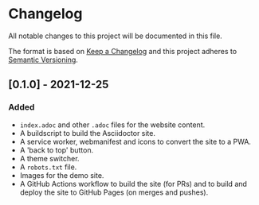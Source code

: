 # Changelog

All notable changes to this project will be documented in this file.

The format is based on [Keep a Changelog](https://keepachangelog.com/en/1.0.0) and this project adheres to [Semantic Versioning](https://semver.org/spec/v2.0.0.html).

## [0.1.0] - 2021-12-25

### Added

-   `index.adoc` and other `.adoc` files for the website content.
-   A buildscript to build the Asciidoctor site.
-   A service worker, webmanifest and icons to convert the site to a PWA.
-   A 'back to top' button.
-   A theme switcher.
-   A `robots.txt` file.
-   Images for the demo site.
-   A GitHub Actions workflow to build the site (for PRs) and to build and deploy the site to GitHub Pages (on merges and pushes).
